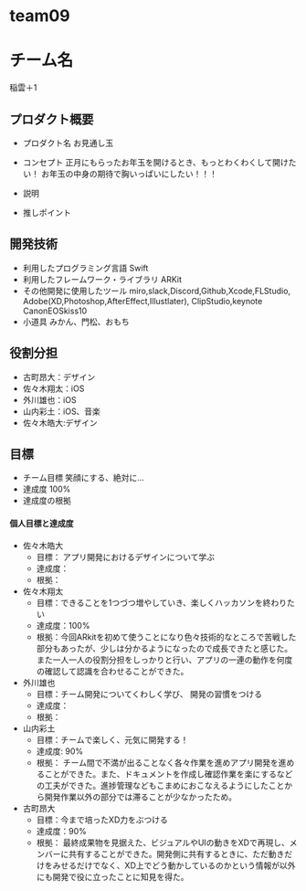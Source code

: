 # team09

# チーム名
稲雲＋1
## プロダクト概要
- プロダクト名
お見通し玉
- コンセプト
正月にもらったお年玉を開けるとき、もっとわくわくして開けたい！
お年玉の中身の期待で胸いっぱいにしたい！！！
- 説明

- 推しポイント

## 開発技術
- 利用したプログラミング言語
  Swift 
- 利用したフレームワーク・ライブラリ
  ARKit
- その他開発に使用したツール
  miro,slack,Discord,Github,Xcode,FLStudio,
  Adobe(XD,Photoshop,AfterEffect,Illustlater),
  ClipStudio,keynote
  CanonEOSkiss10
- 小道具
  みかん、門松、おもち      
## 役割分担
- 古町昂大：デザイン
- 佐々木翔太：iOS
- 外川雄也：iOS
- 山内彩土：iOS、音楽
- 佐々木皓大:デザイン
## 目標
- チーム目標
笑顔にする、絶対に...
- 達成度
100%
- 達成度の根拠


#### 個人目標と達成度
- 佐々木皓大  
  - 目標： アプリ開発におけるデザインについて学ぶ
  - 達成度：
  - 根拠：  
- 佐々木翔太  
  - 目標：できることを1つづつ増やしていき、楽しくハッカソンを終わりたい
  - 達成度：100%  
  - 根拠：今回ARkitを初めて使うことになり色々技術的なところで苦戦した部分もあったが、少しは分かるようになったので成長できたと感じた。また一人一人の役割分担をしっかりと行い、アプリの一連の動作を何度の確認して認識を合わせることができた。
- 外川雄也  
  - 目標：チーム開発についてくわしく学び、 開発の習慣をつける
  - 達成度：   
  - 根拠：  
- 山内彩土  
  - 目標：チームで楽しく、元気に開発する！
  - 達成度: 90%
  - 根拠： チーム間で不満が出ることなく各々作業を進めアプリ開発を進めることができた。また、ドキュメントを作成し確認作業を楽にするなどの工夫ができた。進捗管理などもこまめにおこなえるようにしたことから開発作業以外の部分では滞ることが少なかったため。
- 古町昂大
  - 目標：今まで培ったXD力をぶつける
  - 達成度：90%  
  - 根拠： 最終成果物を見据えた、ビジュアルやUIの動きをXDで再現し、メンバーに共有することができた。開発側に共有するときに、ただ動きだけをみせるだけでなく、XD上でどう動かしているのかという情報が以外にも開発で役に立ったことに知見を得た。
